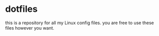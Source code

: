 # dotfiles
this is a repository for all my Linux config files.
you are free to use these files however you want.

